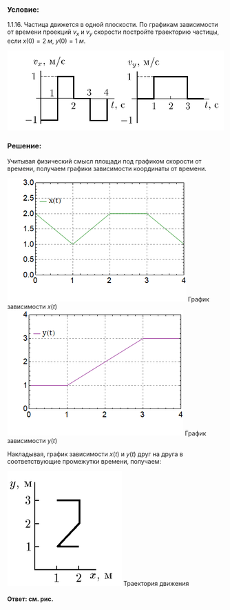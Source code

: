 ###  Условие: 

$1.1.16.$ Частица движется в одной плоскости. По графикам зависимости от времени проекций $v_x$ и $v_y$ скорости постройте траекторию частицы, если $x(0) = 2 \;м,\; y(0) = 1 \;м$. 

![ Для 1.1.16 |936x344, 67%](../../img/1.1.16/statement.png)

###  Решение: 

Учитывая физический смысл площади под графиком скорости от времени, получаем графики зависимости координаты от времени. 

  
![ График зависимости $x(t)$ |416x286, 59%](../../img/1.1.16/graph1.png)  График зависимости $x(t)$    
![ График зависимости $y(t)$ |409x291, 59%](../../img/1.1.16/graph2.png)  График зависимости $y(t)$ 

Накладывая, график зависимости $x(t)$ и $y(t)$ друг на друга в соответствующие промежутки времени, получаем: 

![ Траектория движения |266x266, 34%](../../img/1.1.16/sol.png)  Траектория движения 

####  Ответ: см. рис.

  

